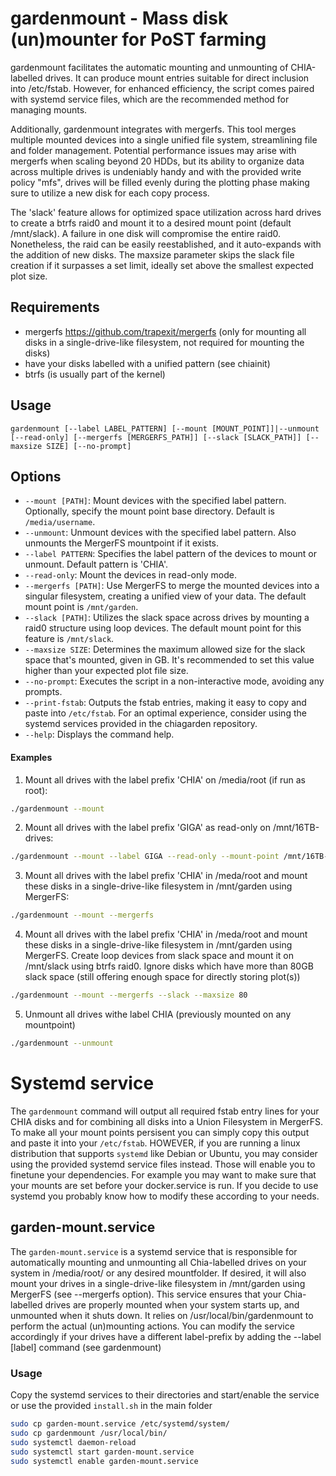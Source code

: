 # gardenmount - Mass disk (un)mounter for PoST farming

gardenmount facilitates the automatic mounting and unmounting of CHIA-labelled drives. It can produce mount entries suitable for direct inclusion into /etc/fstab. However, for enhanced efficiency, the script comes paired with systemd service files, which are the recommended method for managing mounts.

Additionally, gardenmount integrates with mergerfs. This tool merges multiple mounted devices into a single unified file system, streamlining file and folder management. Potential performance issues may arise with mergerfs when scaling beyond 20 HDDs, but its ability to organize data across multiple drives is undeniably handy and with the provided write policy "mfs", drives will be filled evenly during the plotting phase making sure to utilize a new disk for each copy process.

The 'slack' feature allows for optimized space utilization across hard drives to create a btrfs raid0 and mount it to a desired mount point (default /mnt/slack). A failure in one disk will compromise the entire raid0. Nonetheless, the raid can be easily reestablished, and it auto-expands with the addition of new disks. The maxsize parameter skips the slack file creation if it surpasses a set limit, ideally set above the smallest expected plot size.

## Requirements

- mergerfs https://github.com/trapexit/mergerfs (only for mounting all disks in a single-drive-like filesystem, not required for mounting the disks)
- have your disks labelled with a unified pattern (see chiainit)
- btrfs (is usually part of the kernel)

## Usage

`gardenmount [--label LABEL_PATTERN] [--mount [MOUNT_POINT]]|--unmount [--read-only] [--mergerfs [MERGERFS_PATH]] [--slack [SLACK_PATH]] [--maxsize SIZE] [--no-prompt]`


## Options

- `--mount [PATH]`: Mount devices with the specified label pattern. Optionally, specify the mount point base directory. Default is `/media/username`. 
- `--unmount`: Unmount devices with the specified label pattern. Also unmounts the MergerFS mountpoint if it exists.  
- `--label PATTERN`: Specifies the label pattern of the devices to mount or unmount. Default pattern is 'CHIA'.
- `--read-only`: Mount the devices in read-only mode.  
- `--mergerfs [PATH]`: Use MergerFS to merge the mounted devices into a singular filesystem, creating a unified view of your data. The default mount point is `/mnt/garden`.
- `--slack [PATH]`: Utilizes the slack space across drives by mounting a raid0 structure using loop devices. The default mount point for this feature is `/mnt/slack`.
- `--maxsize SIZE`: Determines the maximum allowed size for the slack space that's mounted, given in GB. It's recommended to set this value higher than your expected plot file size.
- `--no-prompt`: Executes the script in a non-interactive mode, avoiding any prompts.
- `--print-fstab`: Outputs the fstab entries, making it easy to copy and paste into `/etc/fstab`. For an optimal experience, consider using the systemd services provided in the chiagarden repository.
- `--help`: Displays the command help.

#### Examples

1. Mount all drives with the label prefix 'CHIA' on /media/root (if run as root):

```bash
./gardenmount --mount
```

2. Mount all drives with the label prefix 'GIGA' as read-only on /mnt/16TB-drives:

```bash
./gardenmount --mount --label GIGA --read-only --mount-point /mnt/16TB-drives
```

3. Mount all drives with the label prefix 'CHIA' in /meda/root and mount these disks in a single-drive-like filesystem in /mnt/garden using MergerFS:

```bash
./gardenmount --mount --mergerfs
```

4. Mount all drives with the label prefix 'CHIA' in /meda/root and mount these disks in a single-drive-like filesystem in /mnt/garden using MergerFS. Create loop devices from slack space and mount it on /mnt/slack using btrfs raid0. Ignore disks which have more than 80GB slack space (still offering enough space for directly storing plot(s))

```bash
./gardenmount --mount --mergerfs --slack --maxsize 80
```

5. Unmount all drives withe label CHIA (previously mounted on any mountpoint)
```bash
./gardenmount --unmount
```

# Systemd service

The `gardenmount` command will output all required fstab entry lines for your CHIA disks and for combining all disks into a Union Filesystem in MergerFS. To make all your mount points persisent you can simply copy this output and paste it into your `/etc/fstab`. HOWEVER, if you are running a linux distribution that supports `systemd` like Debian or Ubuntu, you may consider using the provided systemd service files instead. Those will enable you to finetune your dependencies. For example you may want to make sure that your mounts are set before your docker.service is run. If you decide to use systemd you probably know how to modify these according to your needs.

## garden-mount.service

The `garden-mount.service` is a systemd service that is responsible for automatically mounting and unmounting all Chia-labelled drives on your system in /media/root/ or any desired mountfolder. If desired, it will also mount your drives in a single-drive-like filesystem in /mnt/garden using MergerFS (see --mergerfs option). This service ensures that your Chia-labelled drives are properly mounted when your system starts up, and unmounted when it shuts down. It relies on /usr/local/bin/gardenmount to perform the actual (un)mounting actions. You can modify the service accordingly if your drives have a different label-prefix by adding the --label [label] command (see gardenmount)

### Usage

Copy the systemd services to their directories and start/enable the service or use the provided `install.sh` in the main folder
```bash
sudo cp garden-mount.service /etc/systemd/system/
sudo cp gardenmount /usr/local/bin/
sudo systemctl daemon-reload
sudo systemctl start garden-mount.service
sudo systemctl enable garden-mount.service
```
